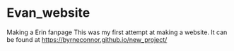# Evan_website
Making a Erin fanpage
This was my first attempt at making a website. It can be found at https://byrneconnor.github.io/new_project/
